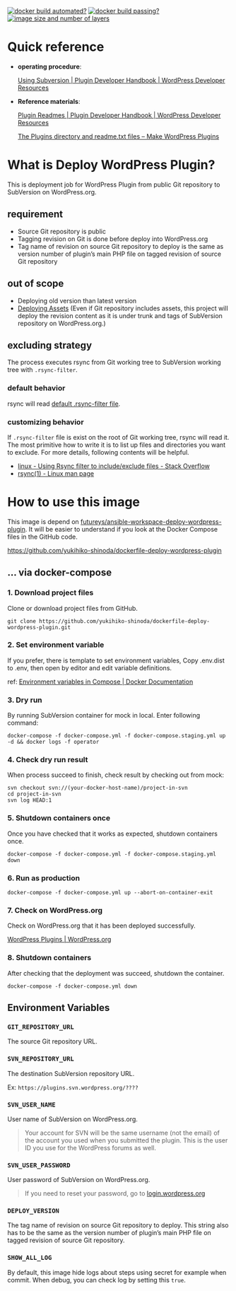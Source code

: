 <!-- markdownlint-disable first-line-h1 -->
[![docker build automated?](https://img.shields.io/docker/cloud/automated/futureys/deploy-wordpress-plugin.svg)](https://hub.docker.com/r/futureys/deploy-wordpress-plugin/builds)
[![docker build passing?](https://img.shields.io/docker/cloud/build/futureys/deploy-wordpress-plugin.svg)](https://hub.docker.com/r/futureys/deploy-wordpress-plugin/builds)
[![image size and number of layers](https://images.microbadger.com/badges/image/futureys/deploy-wordpress-plugin.svg)](https://hub.docker.com/r/futureys/deploy-wordpress-plugin/dockerfile)

# Quick reference

- **operating procedure**:

  [Using Subversion | Plugin Developer Handbook | WordPress Developer Resources](https://developer.wordpress.org/plugins/wordpress-org/how-to-use-subversion/)

- **Reference materials**:

  [Plugin Readmes | Plugin Developer Handbook | WordPress Developer Resources](https://developer.wordpress.org/plugins/wordpress-org/how-your-readme-txt-works/#how-the-readme-is-parsed)

  [The Plugins directory and readme.txt files – Make WordPress Plugins](https://make.wordpress.org/plugins/2012/06/09/the-plugins-directory-and-readme-txt-files/)

<!-- markdownlint-disable no-trailing-punctuation -->
# What is Deploy WordPress Plugin?
<!-- markdownlint-enable no-trailing-punctuation -->

This is deployment job for WordPress Plugin
from public Git repository to SubVersion on WordPress.org.

## requirement

- Source Git repository is public
- Tagging revision on Git is done before deploy into WordPress.org
- Tag name of revision on source Git repository to deploy is the same as version number of plugin’s main PHP file on tagged revision of source Git repository

## out of scope

- Deploying old version than latest version
- [Deploying Assets](https://developer.wordpress.org/plugins/wordpress-org/plugin-assets/)
  (Even if Git repository includes assets, this project will deploy
   the revision content as it is under trunk and tags
   of SubVersion repository on WordPress.org.)

## excluding strategy

The process executes rsync from Git working tree to SubVersion working tree with ```.rsync-filter```.

### default behavior

rsync will read [default .rsync-filter file](https://github.com/yukihiko-shinoda/dockerfile-deploy-wordpress-plugin/blob/master/runner/project/roles/deploy-wordpress-plugin/templates/.rsync-filter.j2).

### customizing behavior

If ```.rsync-filter``` file is exist on the root of Git working tree, rsync will read it. The most primitive how to write it is to list up files and directories you want to exclude. For more details, following contents will be helpful.

- [linux - Using Rsync filter to include/exclude files - Stack Overflow](https://stackoverflow.com/questions/35364075/using-rsync-filter-to-include-exclude-files)
- [rsync(1) - Linux man page](https://linux.die.net/man/1/rsync)

# How to use this image

This image is depend on [futureys/ansible-workspace-deploy-wordpress-plugin](https://hub.docker.com/r/futureys/ansible-workspace-deploy-wordpress-plugin).
It will be easier to understand
if you look at the Docker Compose files in the GitHub code.

<https://github.com/yukihiko-shinoda/dockerfile-deploy-wordpress-plugin>

## ... via docker-compose

### 1. Download project files

Clone or download project files from GitHub.

```shell script
git clone https://github.com/yukihiko-shinoda/dockerfile-deploy-wordpress-plugin.git
```

### 2. Set environment variable

If you prefer, there is template to set environment variables,
Copy .env.dist to .env, then open by editor and edit variable definitions.

ref: [Environment variables in Compose | Docker Documentation](https://docs.docker.com/compose/environment-variables/#the-env-file)

### 3. Dry run

By running SubVersion container for mock in local.
Enter following command:

```shell script
docker-compose -f docker-compose.yml -f docker-compose.staging.yml up -d && docker logs -f operator
```

### 4. Check dry run result

When process succeed to finish, check result by checking out from mock:

```shell script
svn checkout svn://(your-docker-host-name)/project-in-svn
cd project-in-svn
svn log HEAD:1
```

### 5. Shutdown containers once

Once you have checked that it works as expected, shutdown containers once.

```shell script
docker-compose -f docker-compose.yml -f docker-compose.staging.yml down
```

### 6. Run as production

```shell script
docker-compose -f docker-compose.yml up --abort-on-container-exit
```

### 7. Check on WordPress.org

Check on WordPress.org that it has been deployed successfully.

[WordPress Plugins | WordPress.org](https://wordpress.org/plugins/)

### 8. Shutdown containers

After checking that the deployment was succeed, shutdown the container.

```shell script
docker-compose -f docker-compose.yml down
```

## Environment Variables

### ```GIT_REPOSITORY_URL```

The source Git repository URL.

### ```SVN_REPOSITORY_URL```

The destination SubVersion repository URL.

Ex: ```https://plugins.svn.wordpress.org/????```

### ```SVN_USER_NAME```

User name of SubVersion on WordPress.org.

> Your account for SVN will be the same username (not the email) of
> the account you used when you submitted the plugin.
> This is the user ID you use for the WordPress forums as well.

### ```SVN_USER_PASSWORD```

User password of SubVersion on WordPress.org.

> If you need to reset your password, go to [login.wordpress.org](https://login.wordpress.org/)

### ```DEPLOY_VERSION```

The tag name of revision on source Git repository to deploy.
This string also has to be the same as the version number of
plugin’s main PHP file on tagged revision of source Git repository.

### ```SHOW_ALL_LOG```

By default, this image hide logs about steps using secret for example when commit.
When debug, you can check log by setting this ```true```.
